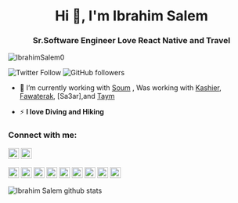 <h1 align="center">Hi 👋, I'm Ibrahim Salem</h1>
<h3 align="center">Sr.Software Engineer Love React Native and Travel </h3>

<p align="left"> <img src="https://komarev.com/ghpvc/?username=IbrahimSalem0&label=Profile%20views&color=0e75b6&style=flat" alt="IbrahimSalem0" /> </p>

![Twitter Follow](https://img.shields.io/twitter/follow/hematoma1?label=hematoma1&logo=twitter&style=for-the-badge)
![GitHub followers](https://img.shields.io/github/followers/IbrahimSalem0?logo=GitHub&style=for-the-badge)

- 🔭 I’m currently working with [Soum](https://soum.sa/) ,  Was working with [Kashier](https:/kashier.io/), [Fawaterak](https://play.google.com/store/apps/details?id=com.fawaterk&hl=en_GB&gl=US), [Sa3ar],and [Taym](https:/kashier.io)



- ⚡ **I love Diving and Hiking** 


### Connect with me:

<a href="https://twitter.com/hematoma1" target="blank"><img src="https://cdn.jsdelivr.net/npm/simple-icons@3.0.1/icons/twitter.svg" alt="hematoma1" height="22" width="22" /></a>
<a href="https://linkedin.com/in/ibrahim-salem-99616aa1" target="blank"><img src="https://cdn.jsdelivr.net/npm/simple-icons@3.0.1/icons/linkedin.svg" alt="ibrahim-salem-99616aa1" height="22" width="22" /></a>



<p align="left">
  <img src="https://www.vectorlogo.zone/logos/reactjs/reactjs-icon.svg" alt="dart" width="22" height="22"/>
  <img src="https://www.vectorlogo.zone/logos/dartlang/dartlang-icon.svg" alt="dart" width="22" height="22"/>
  <img src="https://www.vectorlogo.zone/logos/typescriptlang/typescriptlang-icon.svg" alt="figma" width="22" height="22"/>
  <img src="https://www.vectorlogo.zone/logos/flutterio/flutterio-icon.svg" alt="flutter" width="22" height="22"/>
  <img src="https://www.vectorlogo.zone/logos/git-scm/git-scm-icon.svg" alt="git" width="22" height="22"/>
  <img src="https://www.vectorlogo.zone/logos/postgresql/postgresql-icon.svg" alt="git" width="22" height="22"/>
  <img src="https://www.vectorlogo.zone/logos/linux/linux-icon.svg" alt="linux" width="22" height="22"/>
  <img src="https://www.vectorlogo.zone/logos/python/python-icon.svg" alt="linux" width="22" height="22"/>  
  <img src="https://www.vectorlogo.zone/logos/figma/figma-icon.svg" alt="figma" width="22" height="22"/>
</p>



![Ibrahim Salem github stats](https://github-readme-stats.vercel.app/api?username=IbrahimSalem0&count_private=true&show_icons=true&hide=stars,prs,issues&theme=radical&orgs=soum-sa,kashier,sa3ar,taymapp)
